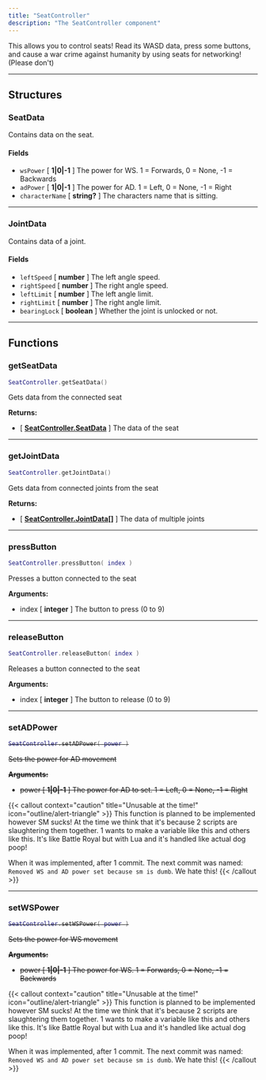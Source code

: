 ```yaml
---
title: "SeatController"
description: "The SeatController component"
---
```


This allows you to control seats! Read its WASD data, press some buttons, and cause a war crime against humanity by using seats for networking! (Please don't)

---

## Structures

### SeatData

Contains data on the seat.

#### Fields
- `wsPower` [ **1|0|-1** ] The power for WS. 1 = Forwards, 0 = None, -1 = Backwards
- `adPower` [ **1|0|-1** ] The power for AD. 1 = Left, 0 = None, -1 = Right
- `characterName` [ **string?** ] The characters name that is sitting.

---

### JointData

Contains data of a joint.

#### Fields
- `leftSpeed` [ **number** ] The left angle speed.
- `rightSpeed` [ **number** ] The right angle speed.
- `leftLimit` [ **number** ] The left angle limit.
- `rightLimit` [ **number** ] The right angle limit.
- `bearingLock` [ **boolean** ] Whether the joint is unlocked or not.

---

## Functions

### getSeatData

```lua
SeatController.getSeatData()
```

Gets data from the connected seat

**Returns:**
- [ **[SeatController.SeatData](#seatdata)** ] The data of the seat

---

### getJointData

```lua
SeatController.getJointData()
```

Gets data from connected joints from the seat

**Returns:**
- [ **[SeatController.JointData](#jointdata)[]** ] The data of multiple joints

---

### pressButton

```lua
SeatController.pressButton( index )
```

Presses a button connected to the seat

**Arguments:**
- index [ **integer** ] The button to press (0 to 9)

---

### releaseButton

```lua
SeatController.releaseButton( index )
```

Releases a button connected to the seat

**Arguments:**
- index [ **integer** ] The button to release (0 to 9)

---

### setADPower

<s>

```lua
SeatController.setADPower( power )
```

Sets the power for AD movement

**Arguments:**
- power [ **1|0|-1** ] The power for AD to set. 1 = Left, 0 = None, -1 = Right

</s>

{{< callout context="caution" title="Unusable at the time!" icon="outline/alert-triangle" >}}
This function is planned to be implemented however SM sucks! At the time we think that it's because 2 scripts are slaughtering them together. 1 wants to make a variable like this and others like this. It's like Battle Royal but with Lua and it's handled like actual dog poop!

When it was implemented, after 1 commit. The next commit was named: `Removed WS and AD power set because sm is dumb`. We hate this!
{{< /callout >}}

---

### setWSPower

<s>

```lua
SeatController.setWSPower( power )
```

Sets the power for WS movement

**Arguments:**
- power [ **1|0|-1** ] The power for WS. 1 = Forwards, 0 = None, -1 = Backwards

</s>

{{< callout context="caution" title="Unusable at the time!" icon="outline/alert-triangle" >}}
This function is planned to be implemented however SM sucks! At the time we think that it's because 2 scripts are slaughtering them together. 1 wants to make a variable like this and others like this. It's like Battle Royal but with Lua and it's handled like actual dog poop!

When it was implemented, after 1 commit. The next commit was named: `Removed WS and AD power set because sm is dumb`. We hate this!
{{< /callout >}}
